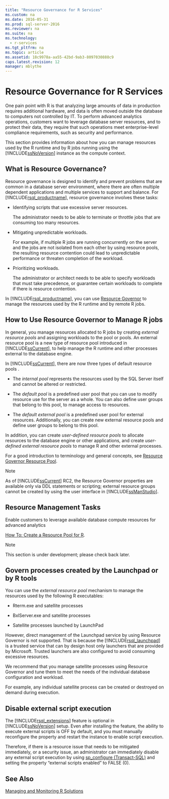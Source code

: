 ```yaml
---
title: "Resource Governance for R Services"
ms.custom: na
ms.date: 2016-05-31
ms.prod: sql-server-2016
ms.reviewer: na
ms.suite: na
ms.technology: 
  - r-services
ms.tgt_pltfrm: na
ms.topic: article
ms.assetid: 18c9978a-aa55-42bd-9ab3-8097030888c9
caps.latest.revision: 12
manager: mblythe
---
```

# Resource Governance for R Services
One pain point with R is that analyzing large amounts of data in production requires additional hardware, and data is often moved outside the database to computers not controlled by IT.  To perform advanced analytics operations, customers want to leverage database server resources, and to protect their data, they require that such operations meet enterprise-level compliance requirements, such as security and performance.  
  
 This section provides information about how you can manage resources used by the R runtime and by R jobs running using the [!INCLUDE[ssNoVersion](../../Topics/TopicNameContainA/includes/ssNoVersion_md.md)] instance as the compute context.  
  
## What is Resource Governance?  
 Resource governance is designed to identify and prevent problems that are common in a database server environment, where there are often multiple dependent applications and multiple services to support and balance. For [!INCLUDE[rsql_productname](../../Topics/TopicNameContainA/includes/rsql_productname_md.md)], resource governance involves these tasks:  
  
-   Identifying scripts that use excessive server resources.  
  
     The administrator needs to be able to terminate or throttle jobs that are consuming too many resources.  
  
-   Mitigating unpredictable workloads.  
  
     For example, if multiple R jobs are running concurrently on the server and the jobs are not isolated from each other by using resource pools, the resulting resource contention could lead to unpredictable performance or threaten completion of the workload.  
  
-   Prioritizing workloads.  
  
     The administrator or architect needs to be able to specify workloads that must take precedence, or guarantee certain workloads to complete if there is resource contention.  
  
 In [!INCLUDE[rsql_productname](../../Topics/TopicNameContainA/includes/rsql_productname_md.md)], you can use [Resource Governor](../../Topics/TopicNameNotContainA/Resource-Governor.md) to manage the resources used by the R runtime and by remote R jobs.  
  
## How to Use Resource Governor to Manage R jobs  
 In general, you manage resources allocated to R jobs by creating *external resource pools* and assigning workloads to the pool or pools. An external resource pool is a new type of resource pool introduced in [!INCLUDE[ssCurrent](../../Topics/TopicNameContainA/includes/ssCurrent_md.md)], to help manage the R runtime and other processes external to the database engine.  
  
 In [!INCLUDE[ssCurrent](../../Topics/TopicNameContainA/includes/ssCurrent_md.md)], there are now three types of default resource pools .  
  
-   The *internal pool* represents the resources used by the SQL Server itself and cannot be altered or restricted.  
  
-   The *default pool* is a predefined user pool that you can use to modify resource use for the server as a whole. You can also define user groups that belong to this pool, to manage access to resources.  
  
-   The *default external pool* is a predefined user pool for external resources. Additionally, you can create new external resource pools and define user groups to belong to this pool.  
  
 In addition, you can create *user-defined resource pools* to allocate resources to the database engine or other applications, and create *user-defined external resource pools* to manage R and other external processes.  
  
 For a good introduction to terminology and general concepts, see [Resource Governor Resource Pool](../../Topics/TopicNameNotContainA/Resource-Governor-Resource-Pool.md).  
  
> [!NOTE]  
>  As of [!INCLUDE[ssCurrent](../../Topics/TopicNameContainA/includes/ssCurrent_md.md)] RC2, the Resource Governor properties are available only via DDL statements or scripting; external resource groups cannot be created by using the user interface in [!INCLUDE[ssManStudio](../../Topics/TopicNameContainA/includes/ssManStudio_md.md)].  
  
## Resource Management Tasks  
 Enable customers to leverage available database compute resources for advanced analytics  
  
 [How To: Create a Resource Pool for R](../Topic/How%20To:%20Create%20a%20Resource%20Pool%20for%20R.md).  
  
> [!NOTE]  
>  This section is under development; please check back later.  
  
## Govern processes created by the Launchpad or by R tools  
 You can use the *external resource pool* mechanism to manage the resources used by the following R executables:  
  
-   Rterm.exe and satellite processes  
  
-   BxlServer.exe and satellite processes  
  
-   Satellite processes launched by LaunchPad  
  
 However,  direct management of the Launchpad service by using Resource Governor is not supported. That is because the [!INCLUDE[rsql_launchpad](../../Topics/TopicNameNotContainA/includes/rsql_launchpad_md.md)] is a trusted service that can by design host only launchers that are provided by Microsoft. Trusted launchers are also configured to avoid consuming excessive resources.  
  
 We recommend that you manage satellite processes using Resource Governor and tune them to meet the needs of the individual database configuration and workload.  
  
 For example, any individual satellite process can be created or destroyed on demand during execution.  
  
## Disable external script execution  
 The [!INCLUDE[rsql_extensions](../../Topics/TopicNameNotContainA/includes/rsql_extensions_md.md)] feature is optional in [!INCLUDE[ssNoVersion](../../Topics/TopicNameContainA/includes/ssNoVersion_md.md)] setup. Even after installing the feature, the ability to execute external scripts is OFF by default, and you must manually reconfigure the property and restart the instance to enable script execution.  
  
 Therefore, if there is a resource issue that needs to be mitigated immediately, or a security issue, an administrator can immediately disable any external script execution by using [sp_configure (Transact-SQL)](assetId:///d18b251d-b37a-4f5f-b50c-502d689594c8) and setting the property “external scripts enabled” to FALSE (0).  
  
## See Also  
 [Managing and Monitoring R Solutions](../../Topics/TopicNameNotContainA/Managing-and-Monitoring-R-Solutions.md)